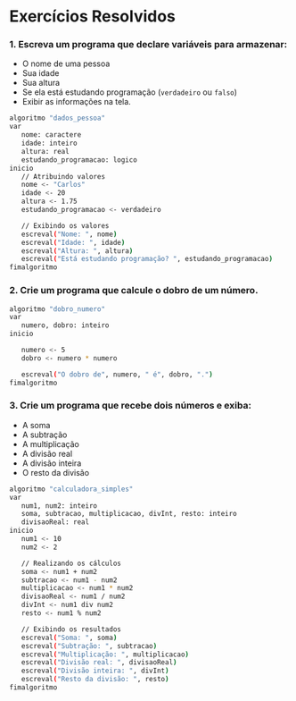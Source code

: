 # Exercícios Resolvidos

### 1. Escreva um programa que declare variáveis para armazenar:
   - O nome de uma pessoa
   - Sua idade
   - Sua altura
   - Se ela está estudando programação (`verdadeiro` ou `falso`)  
   - Exibir as informações na tela.

```sh
algoritmo "dados_pessoa"
var
   nome: caractere
   idade: inteiro
   altura: real
   estudando_programacao: logico
inicio
   // Atribuindo valores
   nome <- "Carlos"
   idade <- 20
   altura <- 1.75
   estudando_programacao <- verdadeiro

   // Exibindo os valores
   escreval("Nome: ", nome)
   escreval("Idade: ", idade)
   escreval("Altura: ", altura)
   escreval("Está estudando programação? ", estudando_programacao)
fimalgoritmo
```

### 2. Crie um programa que calcule o dobro de um número. 

```sh
algoritmo "dobro_numero"
var
   numero, dobro: inteiro
inicio

   numero <- 5
   dobro <- numero * numero

   escreval("O dobro de", numero, " é", dobro, ".")
fimalgoritmo
```

### 3. Crie um programa que recebe dois números e exiba:
   - A soma
   - A subtração
   - A multiplicação
   - A divisão real
   - A divisão inteira
   - O resto da divisão

```sh
algoritmo "calculadora_simples"
var
   num1, num2: inteiro
   soma, subtracao, multiplicacao, divInt, resto: inteiro
   divisaoReal: real
inicio
   num1 <- 10
   num2 <- 2

   // Realizando os cálculos
   soma <- num1 + num2
   subtracao <- num1 - num2
   multiplicacao <- num1 * num2
   divisaoReal <- num1 / num2
   divInt <- num1 div num2
   resto <- num1 % num2

   // Exibindo os resultados
   escreval("Soma: ", soma)
   escreval("Subtração: ", subtracao)
   escreval("Multiplicação: ", multiplicacao)
   escreval("Divisão real: ", divisaoReal)
   escreval("Divisão inteira: ", divInt)
   escreval("Resto da divisão: ", resto)
fimalgoritmo
```
